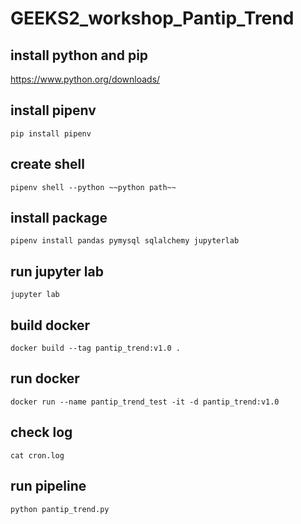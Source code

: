 # GEEKS2_workshop_Pantip_Trend

## install python and pip
https://www.python.org/downloads/

## install pipenv
```
pip install pipenv
```

## create shell
```
pipenv shell --python ~~python path~~
```

## install package
```
pipenv install pandas pymysql sqlalchemy jupyterlab
```

## run jupyter lab
```
jupyter lab
```

## build docker
```
docker build --tag pantip_trend:v1.0 .
```

## run docker
```
docker run --name pantip_trend_test -it -d pantip_trend:v1.0
```

## check log
```
cat cron.log
```

## run pipeline
```
python pantip_trend.py
```
